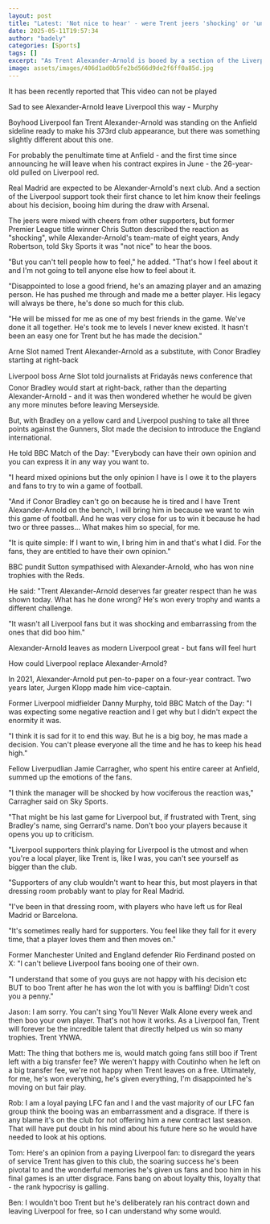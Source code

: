 ```yaml
---
layout: post
title: "Latest: 'Not nice to hear' - were Trent jeers 'shocking' or 'understandable'?"
date: 2025-05-11T19:57:34
author: "badely"
categories: [Sports]
tags: []
excerpt: "As Trent Alexander-Arnold is booed by a section of the Liverpool fans after appearing for the first time since announcing he is to leave in the summer"
image: assets/images/406d1ad0b5fe2bd566d9de2f6ff0a85d.jpg
---
```


It has been recently reported that This video can not be played

Sad to see Alexander-Arnold leave Liverpool this way - Murphy

Boyhood Liverpool fan Trent Alexander-Arnold was standing on the Anfield sideline ready to make his 373rd club appearance, but there was something slightly different about this one.

For probably the penultimate time at Anfield - and the first time since announcing he will leave when his contract expires in June - the 26-year-old pulled on Liverpool red.

Real Madrid are expected to be Alexander-Arnold's next club. And a section of the Liverpool support took their first chance to let him know their feelings about his decision, booing him during the draw with Arsenal.

The jeers were mixed with cheers from other supporters, but former Premier League title winner Chris Sutton described the reaction as "shocking", while Alexander-Arnold's team-mate of eight years, Andy Robertson, told Sky Sports it was "not nice" to hear the boos.

"But you can't tell people how to feel," he added. "That's how I feel about it and I'm not going to tell anyone else how to feel about it.

"Disappointed to lose a good friend, he's an amazing player and an amazing person. He has pushed me through and made me a better player. His legacy will always be there, he's done so much for this club. 

"He will be missed for me as one of my best friends in the game. We've done it all together. He's took me to levels I never knew existed. It hasn't been an easy one for Trent but he has made the decision."

Arne Slot named Trent Alexander-Arnold as a substitute, with Conor Bradley starting at right-back

Liverpool boss Arne Slot told journalists at Fridayâs news conference that Conor Bradley would start at right-back, rather than the departing Alexander-Arnold - and it was then wondered whether he would be given any more minutes before leaving Merseyside.

But, with Bradley on a yellow card and Liverpool pushing to take all three points against the Gunners, Slot made the decision to introduce the England international.

He told BBC Match of the Day: "Everybody can have their own opinion and you can express it in any way you want to. 

"I heard mixed opinions but the only opinion I have is I owe it to the players and fans to try to win a game of football.

"And if Conor Bradley can't go on because he is tired and I have Trent Alexander-Arnold on the bench, I will bring him in because we want to win this game of football. And he was very close for us to win it because he had two or three passes... What makes him so special, for me.

"It is quite simple: If I want to win, I bring him in and that's what I did. For the fans, they are entitled to have their own opinion."

BBC pundit Sutton sympathised with Alexander-Arnold, who has won nine trophies with the Reds.

He said: "Trent Alexander-Arnold deserves far greater respect than he was shown today. What has he done wrong? He's won every trophy and wants a different challenge.

"It wasn't all Liverpool fans but it was shocking and embarrassing from the ones that did boo him."

Alexander-Arnold leaves as modern Liverpool great - but fans will feel hurt

How could Liverpool replace Alexander-Arnold?

In 2021, Alexander-Arnold put pen-to-paper on a four-year contract. Two years later, Jurgen Klopp made him vice-captain.

Former Liverpool midfielder Danny Murphy, told BBC Match of the Day: "I was expecting some negative reaction and I get why but I didn't expect the enormity it was. 

"I think it is sad for it to end this way. But he is a big boy, he mas made a decision. You can't please everyone all the time and he has to keep his head high."

Fellow Liverpudlian Jamie Carragher, who spent his entire career at Anfield, summed up the emotions of the fans.

"I think the manager will be shocked by how vociferous the reaction was," Carragher said on Sky Sports. 

"That might be his last game for Liverpool but, if frustrated with Trent, sing Bradley's name, sing Gerrard's name. Don't boo your players because it opens you up to criticism.

"Liverpool supporters think playing for Liverpool is the utmost and when you're a local player, like Trent is, like I was, you can't see yourself as bigger than the club.

"Supporters of any club wouldn't want to hear this, but most players in that dressing room probably want to play for Real Madrid.

"I've been in that dressing room, with players who have left us for Real Madrid or Barcelona.

"It's sometimes really hard for supporters. You feel like they fall for it every time, that a player loves them and then moves on."

Former Manchester United and England defender Rio Ferdinand posted on X: "I can't believe Liverpool fans booing one of their own.

"I understand that some of you guys are not happy with his decision etc BUT to boo Trent after he has won the lot with you is baffling! Didn't cost you a penny."

Jason: I am sorry. You can't sing You'll Never Walk Alone every week and then boo your own player. That's not how it works. As a Liverpool fan, Trent will forever be the incredible talent that directly helped us win so many trophies. Trent YNWA.

Matt: The thing that bothers me is, would match going fans still boo if Trent left with a big transfer fee? We weren't happy with Coutinho when he left on a big transfer fee, we're not happy when Trent leaves on a free. Ultimately, for me, he's won everything, he's given everything, I'm disappointed he's moving on but fair play.

Rob: I am a loyal paying LFC fan and I and the vast majority of our LFC fan group think the booing was an embarrassment and a disgrace. If there is any blame it's on the club for not offering him a new contract last season. That will have put doubt in his mind about his future here so he would have needed to look at his options.

Tom: Here's an opinion from a paying Liverpool fan: to disregard the years of service Trent has given to this club, the soaring success he's been pivotal to and the wonderful memories he's given us fans and boo him in his final games is an utter disgrace. Fans bang on about loyalty this, loyalty that - the rank hypocrisy is galling.

Ben: I wouldn't boo Trent but he's deliberately ran his contract down and leaving Liverpool for free, so I can understand why some would.

